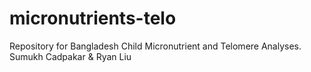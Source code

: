 # micronutrients-telo
Repository for Bangladesh Child Micronutrient and Telomere Analyses. 
Sumukh Cadpakar & Ryan Liu 
